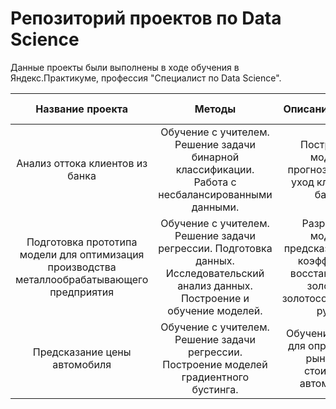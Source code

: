 # Репозиторий проектов по Data Science

Данные проекты были выполнены в ходе обучения в Яндекс.Практикуме, профессия "Специалист по Data Science".

|Название проекта|Методы|Описание проекта|Используемые библиотеки|
|:--------------:|:----------:|:---------------:|:---------------------:|
|Анализ оттока клиентов из банка|Обучение с учителем. Решение задачи бинарной классификации. Работа с несбалансированными данными.|Построение модели, прогнозирующей уход клиента из банка.|pandas, seaborn, sklearn
|Подготовка прототипа модели для оптимизация производства металлообрабатывающего предприятия |Обучение с учителем. Решение задачи регрессии. Подготовка данных. Исследовательский анализ данных. Построение и обучение моделей.|Разработка модели, предсказывающей коэффициент восстановления золота из золотосодержащей руды.|pandas, numpy, matplotlib, seaborn, sklearn 
|Предсказание цены автомобиля|Обучение с учителем. Решение задачи регрессии. Построение моделей градиентного бустинга.|Обучение модели для определения рыночной стоимости автомобиля.|pandas, numpy, catboost, lightgbm, sklearn 
